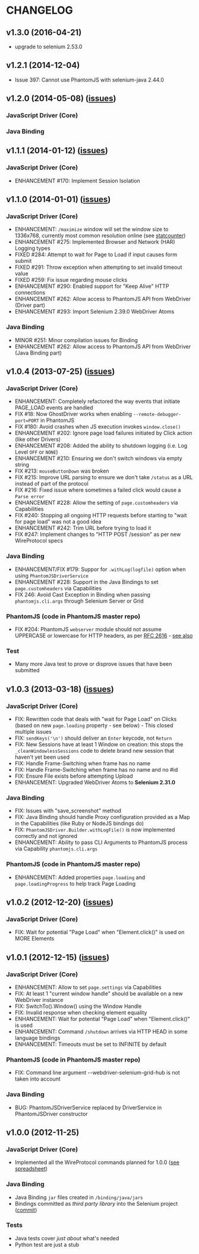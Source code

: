 # CHANGELOG

## v1.3.0 (2016-04-21)
* upgrade to selenium 2.53.0

## v1.2.1 (2014-12-04)
* Issue 397: Cannot use PhantomJS with selenium-java 2.44.0

## v1.2.0 (2014-05-08) ([issues](https://github.com/detro/ghostdriver/issues?labels=1.2.0&state=closed))

### JavaScript Driver (Core)

### Java Binding

## v1.1.1 (2014-01-12) ([issues](https://github.com/detro/ghostdriver/issues?labels=1.1.1&state=closed))

### JavaScript Driver (Core)
* ENHANCEMENT #170: Implement Session Isolation

## v1.1.0 (2014-01-01) ([issues](https://github.com/detro/ghostdriver/issues?labels=1.1.0&state=closed))

### JavaScript Driver (Core)
* ENHANCEMENT: `/maximize` window will set the window size to 1336x768,
currently most common resolution online (see [statcounter](http://gs.statcounter.com/#resolution-ww-monthly-201307-201312))
* ENHANCEMENT #275: Implemented Browser and Network (HAR) Logging types
* FIXED #284: Attempt to wait for Page to Load if input causes form submit
* FIXED #291: Throw exception when attempting to set invalid timeout value
* FIXED #259: Fix issue regarding mouse clicks
* ENHANCEMENT #290: Enabled support for "Keep Alive" HTTP connections
* ENHANCEMENT #262: Allow access to PhantomJS API from WebDriver (Driver part)
* ENHANCEMENT #293: Import Selenium 2.39.0 WebDriver Atoms

### Java Binding
* MINOR #251: Minor compilation issues for Binding
* ENHANCEMENT #262: Allow access to PhantomJS API from WebDriver (Java Binding part)

## v1.0.4 (2013-07-25) ([issues](https://github.com/detro/ghostdriver/issues?labels=1.0.4&state=closed))

### JavaScript Driver (Core)
* ENHANCEMENT: Completely refactored the way events that initiate PAGE_LOAD events are handled
* FIX #18: Now GhostDriver works when enabling `--remote-debugger-port=PORT` in PhantomJS
* FIX #180: Avoid crashes when JS execution invokes `window.close()`
* ENHANCEMENT #202: Ignore page load failures initiated by Click action (like other Drivers)
* ENHANCEMENT #208: Added the ability to shutdown logging (i.e. Log Level `OFF` or `NONE`)
* ENHANCEMENT #210: Ensuring we don't switch windows via empty string
* FIX #213: `mouseButtonDown` was broken
* FIX #215: Improve URL parsing to ensure we don't take `/status` as a URL instead of part of the protocol
* FIX #216: Fixed issue where sometimes a failed click would cause a `Parse error`
* ENHANCEMENT #228: Allow the setting of `page.customheaders` via Capabilities
* FIX #240: Stopping all ongoing HTTP requests before starting to "wait for page load" was not a good idea
* ENHANCEMENT #242: Trim URL before trying to load it
* FIX #247: Implement changes to "HTTP POST /session" as per new WireProtocol specs

### Java Binding
* ENHANCEMENT/FIX #179: Suppor for `.withLog(logfile)` option when using `PhantomJSDriverService`
* ENHANCEMENT #228: Support in the Java Bindings to set `page.customheaders` via Capabilities
* FIX 246: Avoid Cast Exception in Binding when passing `phantomjs.cli.args` through Selenium Server or Grid

### PhantomJS (code in PhantomJS master repo)
* FIX #204: PhantomJS `webserver` module should not assume UPPERCASE or lowercase for HTTP headers, as per [RFC 2616](http://www.ietf.org/rfc/rfc2616.txt) - [see also](https://github.com/ariya/phantomjs/issues/11421)

### Test
* Many more Java test to prove or disprove issues that have been submitted

## v1.0.3 (2013-03-18) ([issues](https://github.com/detro/ghostdriver/issues?labels=1.0.3&state=closed))

### JavaScript Driver (Core)
* FIX: Rewritten code that deals with "wait for Page Load" on Clicks (based on new `page.loading` property - see below) - This closed multiple issues
* FIX: `sendKeys('\n')` should deliver an `Enter` keycode, not `Return`
* FIX: New Sessions have at least 1 Window on creation: this stops the `_cleanWindowlessSessions` code to delete brand new session that haven't yet been used
* FIX: Handle Frame-Switching when frame has no name
* FIX: Handle Frame-Switching when frame has no name and no #id
* FIX: Ensure File exists before attempting Upload
* ENHANCEMENT: Upgraded WebDriver Atoms to **Selenium 2.31.0**

### Java Binding
* FIX: Issues with "save_screenshot" method
* FIX: Java Binding should handle Proxy configuration provided as a Map in the Capabilities (like Ruby or NodeJS bindings do)
* FIX: `PhantomJSDriver.Builder.withLogFile()` is now implemented correctly and not ignored
* ENHANCEMENT: Ability to pass CLI Arguments to PhantomJS process via Capability `phantomjs.cli.args`

### PhantomJS (code in PhantomJS master repo)
* ENHANCEMENT: Added properties `page.loading` and `page.loadingProgress` to help track Page Loading


## v1.0.2 (2012-12-20) ([issues](https://github.com/detro/ghostdriver/issues?labels=1.0.2&state=closed))

### JavaScript Driver (Core)
* FIX: Wait for potential "Page Load" when "Element.click()" is used on MORE Elements


## v1.0.1 (2012-12-15) ([issues](https://github.com/detro/ghostdriver/issues?labels=1.0.1&state=closed))

### JavaScript Driver (Core)
* ENHANCEMENT: Allow to set `page.settings` via Capabilities
* FIX: At least 1 "current window handle" should be available on a new WebDriver instance
* FIX: SwitchTo().Window() using the Window Handle
* FIX: Invalid response when checking element equality
* ENHANCEMENT: Wait for potential "Page Load" when "Element.click()" is used
* ENHANCEMENT: Command `/shutdown` arrives via HTTP HEAD in some language bindings
* ENHANCEMENT: Timeouts must be set to INFINITE by default

### PhantomJS (code in PhantomJS master repo)
* FIX: Command line argument --webdriver-selenium-grid-hub is not taken into account

### Java Binding
* BUG: PhantomJSDriverService replaced by DriverService in PhantomJSDriver constructor


## v1.0.0 (2012-11-25)
### JavaScript Driver (Core)
* Implemented all the WireProtocol commands planned for 1.0.0 ([see spreadsheet](https://docs.google.com/spreadsheet/ccc?key=0Am63grtxc7bDdGNqX1ZPX2VoZlE2ZHZhd09lNDkzbkE))

### Java Binding
* Java Binding `jar` files created in `/binding/java/jars`
* Bindings committed as _third party library_ into the Selenium project ([commit](https://code.google.com/p/selenium/source/detail?r=18187))

### Tests
* Java tests cover _just about_ what's needed
* Python test are just a stub

